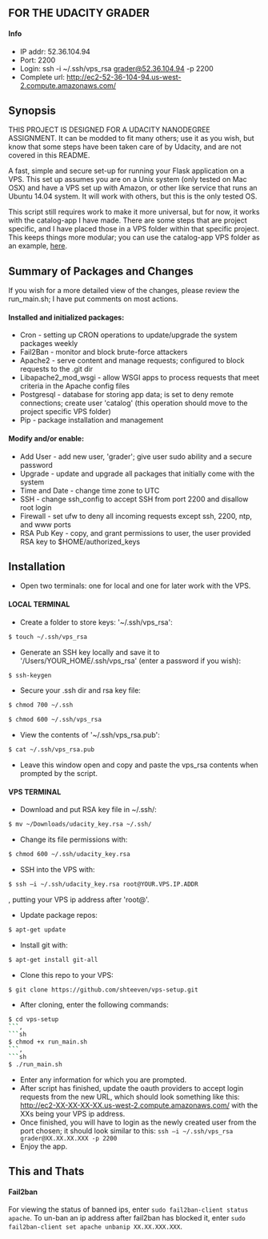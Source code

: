## FOR THE UDACITY GRADER

#### Info
- IP addr: 52.36.104.94
- Port: 2200
- Login: ssh -i ~/.ssh/vps_rsa grader@52.36.104.94 -p 2200
- Complete url: http://ec2-52-36-104-94.us-west-2.compute.amazonaws.com/

## Synopsis

THIS PROJECT IS DESIGNED FOR A UDACITY NANODEGREE ASSIGNMENT. It can be modded to fit many others; use it as you wish, but know that some steps have been taken care of by Udacity, and are not covered in this README.

A fast, simple and secure set-up for running your Flask application on a VPS. This set up assumes you are on a Unix system (only tested on Mac OSX) and have a VPS set up with Amazon, or other like service that runs an Ubuntu 14.04 system. It will work with others, but this is the only tested OS.

This script still requires work to make it more universal, but for now, it works with the catalog-app I have made. There are some steps that are project specific, and I have placed those in a VPS folder within that specific project. This keeps things more modular; you can use the catalog-app VPS folder as an example, [here][1].

## Summary of Packages and Changes
If you wish for a more detailed view of the changes, please review the run_main.sh; I have put comments on most actions.

#### Installed and initialized packages:
- Cron - setting up CRON operations to update/upgrade the system packages weekly
- Fail2Ban - monitor and block brute-force attackers
- Apache2 - serve content and manage requests; configured to block requests to the .git dir
- Libapache2_mod_wsgi - allow WSGI apps to process requests that meet criteria in the Apache config files
- Postgresql - database for storing app data; is set to deny remote connections; create user 'catalog' (this operation should move to the project specific VPS folder)
- Pip - package installation and management

#### Modify and/or enable:
- Add User - add new user, 'grader'; give user sudo ability and a secure password
- Upgrade - update and upgrade all packages that initially come with the system
- Time and Date - change time zone to UTC
- SSH - change ssh_config to accept SSH from port 2200 and disallow root login
- Firewall - set ufw to deny all incoming requests except ssh, 2200, ntp, and www ports
- RSA Pub Key - copy, and grant permissions to user, the user provided RSA key to $HOME/authorized_keys


## Installation
- Open two terminals: one for local and one for later work with the VPS.
#### LOCAL TERMINAL
- Create a folder to store keys: '~/.ssh/vps_rsa':
```sh
$ touch ~/.ssh/vps_rsa
```
- Generate an SSH key locally and save it to '/Users/YOUR_HOME/.ssh/vps_rsa' (enter a password if you wish):
```sh
$ ssh-keygen
```
- Secure your .ssh dir and rsa key file:
```sh
$ chmod 700 ~/.ssh
```
```sh
$ chmod 600 ~/.ssh/vps_rsa
```
-  View the contents of '~/.ssh/vps_rsa.pub':
```sh
$ cat ~/.ssh/vps_rsa.pub
```
- Leave this window open and copy and paste the vps_rsa contents when prompted by the script.
#### VPS TERMINAL
- Download and put RSA key file in ~/.ssh/:
```sh
$ mv ~/Downloads/udacity_key.rsa ~/.ssh/
```
- Change its file permissions with:
```sh
$ chmod 600 ~/.ssh/udacity_key.rsa
```
- SSH into the VPS with:
```sh
$ ssh –i ~/.ssh/udacity_key.rsa root@YOUR.VPS.IP.ADDR
```
, putting your VPS ip address after 'root@'.
- Update package repos:
```sh
$ apt-get update
```
- Install git with:
```sh
$ apt-get install git-all
```
- Clone this repo to your VPS:
```sh
$ git clone https://github.com/shteeven/vps-setup.git
```
- After cloning, enter the following commands:
```sh
$ cd vps-setup
```,
```sh
$ chmod +x run_main.sh
```,
```sh
$ ./run_main.sh
```
- Enter any information for which you are prompted.
- After script has finished, update the oauth providers to accept login requests from the new URL, which should look something like this: http://ec2-XX-XX-XX-XX.us-west-2.compute.amazonaws.com/ with the XXs being your VPS ip address.
- Once finished, you will have to login as the newly created user from the port chosen; it should look similar to this: `ssh –i ~/.ssh/vps_rsa grader@XX.XX.XX.XXX -p 2200`
- Enjoy the app.


## This and Thats

#### Fail2ban
For viewing the status of banned ips, enter `sudo fail2ban-client status apache`.
To un-ban an ip address after fail2ban has blocked it, enter `sudo fail2ban-client set apache unbanip XX.XX.XXX.XXX`.


[1]: https://github.com/shteeven/catalog-app/tree/master/vps
